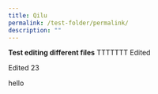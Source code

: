 ```yaml
---
title: Qilu
permalink: /test-folder/permalink/
description: ""
---
```

**Test editing different files**
TTTTTTT
Edited

Edited 23

hello
